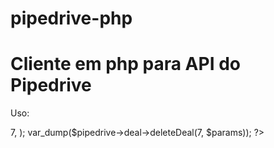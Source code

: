 # pipedrive-php

<h1>Cliente em php para API do Pipedrive</h1>

Uso:

<?php
require_once 'vendor/autoload.php';
use App\Pipedrive;
$pipedrive = new Pipedrive('apikey');
$params = array(
    'id' => 7,
    
);
var_dump($pipedrive->deal->deleteDeal(7, $params));
?>
